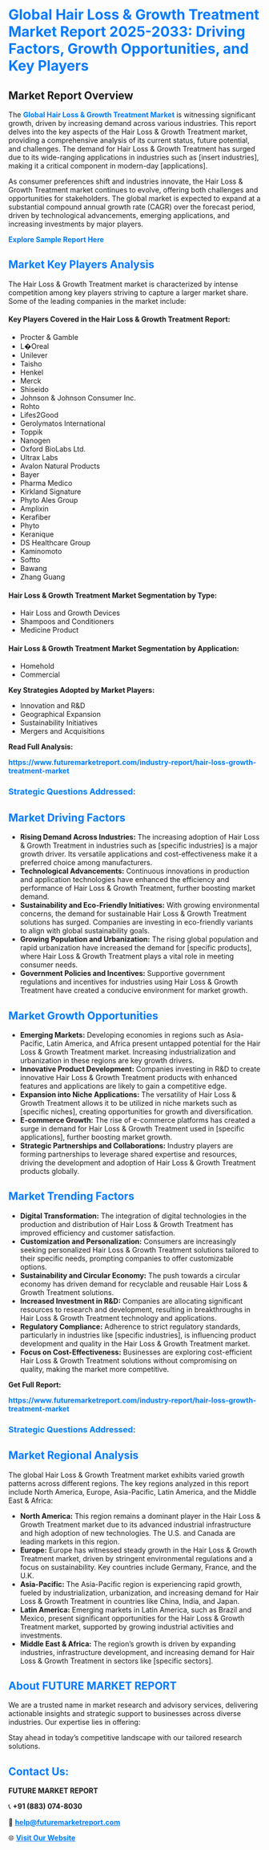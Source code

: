 <h1 style="color: #007BFF;">Global Hair Loss & Growth Treatment Market Report 2025-2033: Driving Factors, Growth Opportunities, and Key Players</h1>

<section id="overview">
<h2>Market Report Overview</h2>
<p>The <a href="https://www.futuremarketreport.com/industry-report/hair-loss-growth-treatment-market" style="color: #007BFF; text-decoration: none;"><strong>Global Hair Loss & Growth Treatment Market</strong></a> is witnessing significant growth, driven by increasing demand across various industries. This report delves into the key aspects of the Hair Loss & Growth Treatment market, providing a comprehensive analysis of its current status, future potential, and challenges. The demand for Hair Loss & Growth Treatment has surged due to its wide-ranging applications in industries such as [insert industries], making it a critical component in modern-day [applications].</p>
<p>As consumer preferences shift and industries innovate, the Hair Loss & Growth Treatment market continues to evolve, offering both challenges and opportunities for stakeholders. The global market is expected to expand at a substantial compound annual growth rate (CAGR) over the forecast period, driven by technological advancements, emerging applications, and increasing investments by major players.</p>
</section>

<section id="overview">
<p><a href="https://www.futuremarketreport.com/request-sample/reportId=60099" style="color: #007BFF; text-decoration: none;"><strong>Explore Sample Report Here</strong></a></p>
</section>

<section id="key-players">
<h2 style="color: #007BFF;">Market Key Players Analysis</h2>
<p>The Hair Loss & Growth Treatment market is characterized by intense competition among key players striving to capture a larger market share. Some of the leading companies in the market include:</p>
<h4>Key Players Covered in the Hair Loss & Growth Treatment Report:</h4>
<ul><li>Procter &amp; Gamble</li><li>L�Oreal</li><li>Unilever</li><li>Taisho</li><li>Henkel</li><li>Merck</li><li>Shiseido</li><li>Johnson &amp; Johnson Consumer Inc.</li><li>Rohto</li><li>Lifes2Good</li><li>Gerolymatos International</li><li>Toppik</li><li>Nanogen</li><li>Oxford BioLabs Ltd.</li><li>Ultrax Labs</li><li>Avalon Natural Products</li><li>Bayer</li><li>Pharma Medico</li><li>Kirkland Signature</li><li>Phyto Ales Group</li><li>Amplixin</li><li>Kerafiber</li><li>Phyto</li><li>Keranique</li><li>DS Healthcare Group</li><li>Kaminomoto</li><li>Softto</li><li>Bawang</li><li>Zhang Guang</li></ul>
<h4>Hair Loss & Growth Treatment Market Segmentation by Type:</h4>
<ul><li>Hair Loss and Growth Devices</li><li>Shampoos and Conditioners</li><li>Medicine Product</li></ul>

<h4>Hair Loss & Growth Treatment Market Segmentation by Application:</h4>
<ul><li>Homehold</li><li>Commercial</li></ul>
<p><strong>Key Strategies Adopted by Market Players:</strong></p>
<ul>
<li>Innovation and R&D</li>
<li>Geographical Expansion</li>
<li>Sustainability Initiatives</li>
<li>Mergers and Acquisitions</li>
</ul>
</section>

<section>
<p><strong>Read Full Analysis: </strong></p><a href="https://www.futuremarketreport.com/industry-report/hair-loss-growth-treatment-market" style="color: #007BFF; text-decoration: none;"><strong>https://www.futuremarketreport.com/industry-report/hair-loss-growth-treatment-market</strong></a>
<h3 style="color: #007BFF;">Strategic Questions Addressed:</h3>
</section>

<section id="driving-factors">
<h2 style="color: #007BFF;">Market Driving Factors</h2>
<ul>
<li><strong>Rising Demand Across Industries:</strong> The increasing adoption of Hair Loss & Growth Treatment in industries such as [specific industries] is a major growth driver. Its versatile applications and cost-effectiveness make it a preferred choice among manufacturers.</li>
<li><strong>Technological Advancements:</strong> Continuous innovations in production and application technologies have enhanced the efficiency and performance of Hair Loss & Growth Treatment, further boosting market demand.</li>
<li><strong>Sustainability and Eco-Friendly Initiatives:</strong> With growing environmental concerns, the demand for sustainable Hair Loss & Growth Treatment solutions has surged. Companies are investing in eco-friendly variants to align with global sustainability goals.</li>
<li><strong>Growing Population and Urbanization:</strong> The rising global population and rapid urbanization have increased the demand for [specific products], where Hair Loss & Growth Treatment plays a vital role in meeting consumer needs.</li>
<li><strong>Government Policies and Incentives:</strong> Supportive government regulations and incentives for industries using Hair Loss & Growth Treatment have created a conducive environment for market growth.</li>
</ul>
</section>

<section id="growth-opportunities">
<h2 style="color: #007BFF;">Market Growth Opportunities</h2>
<ul>
<li><strong>Emerging Markets:</strong> Developing economies in regions such as Asia-Pacific, Latin America, and Africa present untapped potential for the Hair Loss & Growth Treatment market. Increasing industrialization and urbanization in these regions are key growth drivers.</li>
<li><strong>Innovative Product Development:</strong> Companies investing in R&D to create innovative Hair Loss & Growth Treatment products with enhanced features and applications are likely to gain a competitive edge.</li>
<li><strong>Expansion into Niche Applications:</strong> The versatility of Hair Loss & Growth Treatment allows it to be utilized in niche markets such as [specific niches], creating opportunities for growth and diversification.</li>
<li><strong>E-commerce Growth:</strong> The rise of e-commerce platforms has created a surge in demand for Hair Loss & Growth Treatment used in [specific applications], further boosting market growth.</li>
<li><strong>Strategic Partnerships and Collaborations:</strong> Industry players are forming partnerships to leverage shared expertise and resources, driving the development and adoption of Hair Loss & Growth Treatment products globally.</li>
</ul>
</section>

<section id="trending-factors">
<h2 style="color: #007BFF;">Market Trending Factors</h2>
<ul>
<li><strong>Digital Transformation:</strong> The integration of digital technologies in the production and distribution of Hair Loss & Growth Treatment has improved efficiency and customer satisfaction.</li>
<li><strong>Customization and Personalization:</strong> Consumers are increasingly seeking personalized Hair Loss & Growth Treatment solutions tailored to their specific needs, prompting companies to offer customizable options.</li>
<li><strong>Sustainability and Circular Economy:</strong> The push towards a circular economy has driven demand for recyclable and reusable Hair Loss & Growth Treatment solutions.</li>
<li><strong>Increased Investment in R&D:</strong> Companies are allocating significant resources to research and development, resulting in breakthroughs in Hair Loss & Growth Treatment technology and applications.</li>
<li><strong>Regulatory Compliance:</strong> Adherence to strict regulatory standards, particularly in industries like [specific industries], is influencing product development and quality in the Hair Loss & Growth Treatment market.</li>
<li><strong>Focus on Cost-Effectiveness:</strong> Businesses are exploring cost-efficient Hair Loss & Growth Treatment solutions without compromising on quality, making the market more competitive.</li>
</ul>
</section>

<section>
<p><strong>Get Full Report: </strong></p><a href="https://www.futuremarketreport.com/industry-report/hair-loss-growth-treatment-market" style="color: #007BFF; text-decoration: none;"><strong>https://www.futuremarketreport.com/industry-report/hair-loss-growth-treatment-market</strong></a>
<h3 style="color: #007BFF;">Strategic Questions Addressed:</h3>
</section>


<section id="regional-analysis">
<h2 style="color: #007BFF;">Market Regional Analysis</h2>
<p>The global Hair Loss & Growth Treatment market exhibits varied growth patterns across different regions. The key regions analyzed in this report include North America, Europe, Asia-Pacific, Latin America, and the Middle East & Africa:</p>
<ul>
<li><strong>North America:</strong> This region remains a dominant player in the Hair Loss & Growth Treatment market due to its advanced industrial infrastructure and high adoption of new technologies. The U.S. and Canada are leading markets in this region.</li>
<li><strong>Europe:</strong> Europe has witnessed steady growth in the Hair Loss & Growth Treatment market, driven by stringent environmental regulations and a focus on sustainability. Key countries include Germany, France, and the U.K.</li>
<li><strong>Asia-Pacific:</strong> The Asia-Pacific region is experiencing rapid growth, fueled by industrialization, urbanization, and increasing demand for Hair Loss & Growth Treatment in countries like China, India, and Japan.</li>
<li><strong>Latin America:</strong> Emerging markets in Latin America, such as Brazil and Mexico, present significant opportunities for the Hair Loss & Growth Treatment market, supported by growing industrial activities and investments.</li>
<li><strong>Middle East & Africa:</strong> The region’s growth is driven by expanding industries, infrastructure development, and increasing demand for Hair Loss & Growth Treatment in sectors like [specific sectors].</li>
</ul>
</section>

<footer>
<h2 style="color: #007BFF;">About FUTURE MARKET REPORT</h2>
<p>We are a trusted name in market research and advisory services, delivering actionable insights and strategic support to businesses across diverse industries. Our expertise lies in offering:</p>

<p>Stay ahead in today’s competitive landscape with our tailored research solutions.</p>

<h2 style="color: #007BFF;">Contact Us:</h2>
<p><strong>FUTURE MARKET REPORT</strong></p>
<p>📞 <strong>+91 (883) 074-8030</strong></p>
<p>📧 <strong><a href="mailto:help@futuremarketreport.com" style="color: #007BFF;">help@futuremarketreport.com</a></strong></p>
<p>🌐 <strong><a href="https://www.futuremarketreport.com/" style="color: #007BFF;">Visit Our Website</a></strong></p>
</footer>
